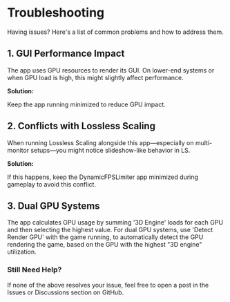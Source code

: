 # Troubleshooting

Having issues? Here's a list of common problems and how to address them.

## 1. GUI Performance Impact
The app uses GPU resources to render its GUI. On lower-end systems or when GPU load is high, this might slightly affect performance.

**Solution:**

Keep the app running minimized to reduce GPU impact.

## 2. Conflicts with Lossless Scaling

When running Lossless Scaling alongside this app—especially on multi-monitor setups—you might notice slideshow-like behavior in LS.

**Solution:**

If this happens, keep the DynamicFPSLimiter app minimized during gameplay to avoid this conflict.

## 3. Dual GPU Systems

The app calculates GPU usage by summing '3D Engine' loads for each GPU and then selecting the highest value. For dual GPU systems, use 'Detect Render GPU' with the game running, to automatically detect the GPU rendering the game, based on the GPU with the highest "3D engine" utilization.

### Still Need Help?

If none of the above resolves your issue, feel free to open a post in the Issues or Discussions section on GitHub.
